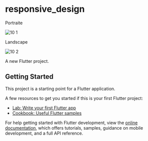 # responsive_design
Portraite 


![10 1](https://github.com/moniruzzaman76/Responsive-UI/assets/107347380/cc51de2e-643f-4184-8d17-03f86774af84)


Landscape


![10 2](https://github.com/moniruzzaman76/Responsive-UI/assets/107347380/d90177a6-f8c5-4eed-a4f9-45e5c7ea6d44)




A new Flutter project.

## Getting Started

This project is a starting point for a Flutter application.

A few resources to get you started if this is your first Flutter project:

- [Lab: Write your first Flutter app](https://docs.flutter.dev/get-started/codelab)
- [Cookbook: Useful Flutter samples](https://docs.flutter.dev/cookbook)

For help getting started with Flutter development, view the
[online documentation](https://docs.flutter.dev/), which offers tutorials,
samples, guidance on mobile development, and a full API reference.
